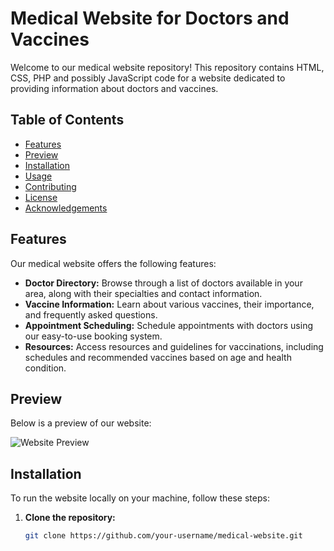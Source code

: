 # Medical Website for Doctors and Vaccines

Welcome to our medical website repository! This repository contains HTML, CSS, PHP and possibly JavaScript code for a website dedicated to providing information about doctors and vaccines.

## Table of Contents

- [Features](#features)
- [Preview](#preview)
- [Installation](#installation)
- [Usage](#usage)
- [Contributing](#contributing)
- [License](#license)
- [Acknowledgements](#acknowledgements)

## Features

Our medical website offers the following features:

- **Doctor Directory:** Browse through a list of doctors available in your area, along with their specialties and contact information.
- **Vaccine Information:** Learn about various vaccines, their importance, and frequently asked questions.
- **Appointment Scheduling:** Schedule appointments with doctors using our easy-to-use booking system.
- **Resources:** Access resources and guidelines for vaccinations, including schedules and recommended vaccines based on age and health condition.

## Preview

Below is a preview of our website:

![Website Preview](preview.png)

## Installation

To run the website locally on your machine, follow these steps:

1. **Clone the repository:**
   ```bash
   git clone https://github.com/your-username/medical-website.git
